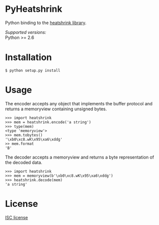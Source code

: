 PyHeatshrink
===========

Python binding to the [heatshrink library](https://github.com/atomicobject/heatshrink).

*Supported versions:*  
Python >= 2.6

Installation
============

```
$ python setup.py install
```

Usage
=====

The encoder accepts any object that implements the buffer protocol
and returns a memoryview containing unsigned bytes.
```
>>> import heatshrink
>>> mem = heatshrink.encode('a string')
>>> type(mem)
<type 'memoryview'>
>>> mem.tobytes()
'\xb0\xc8.wK\x95\xa6\xddg'
>> mem.format
'B'
```

The decoder accepts a memoryview and returns a byte representation of
the decoded data.
```
>>> import heatshrink
>>> mem = memoryview(b'\xb0\xc8.wK\x95\xa6\xddg')
>>> heatshrink.decode(mem)
'a string'
```

License
=======

[ISC license](LICENSE)